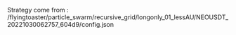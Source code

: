 Strategy come from : /flyingtoaster/particle_swarm/recursive_grid/longonly_01_lessAU/NEOUSDT_20221030062757_604d9/config.json